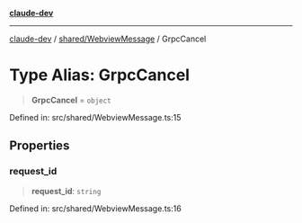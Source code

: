 [**claude-dev**](../../../README.md)

***

[claude-dev](../../../README.md) / [shared/WebviewMessage](../README.md) / GrpcCancel

# Type Alias: GrpcCancel

> **GrpcCancel** = `object`

Defined in: src/shared/WebviewMessage.ts:15

## Properties

### request\_id

> **request\_id**: `string`

Defined in: src/shared/WebviewMessage.ts:16
